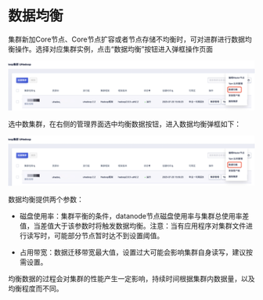 # 数据均衡

集群新加Core节点、Core节点扩容或者节点存储不均衡时，可对进群进行数据均衡操作。选择对应集群实例，点击“数据均衡”按钮进入弹框操作页面

![balance_buttion](../../images/guide/balance_buttion.png)

选中数集群，在右侧的管理界面选中均衡数据按钮，进入数据均衡弹框如下：

![balance_page](../../images/guide/balance_page.png)

数据均衡提供两个参数：

* 磁盘使用率：集群平衡的条件，datanode节点磁盘使用率与集群总使用率差值，当差值大于该参数时将触发数据均衡。注意：当有应用程序对集群文件进行读写时，可能部分节点暂时达不到设置阈值。

* 占用带宽：数据迁移带宽最大值，设置过大可能会影响集群自身读写，建议按需设置。

均衡数据的过程会对集群的性能产生一定影响，持续时间根据集群内数据量，以及均衡程度而不同。


